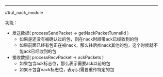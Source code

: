 
----
##ut_nack_module

功能：
- 发送数据( processSendPacket -> getNackPacketTunnelId )
    - 如果是还没有被确认过的包，则在nack时顺带ack已经收到的包
    - 如果前面已经有包正在被nack，那么往后推nack其他的包，这个时候就不能ack已经收到的包
- 接收数据( processRecvPacket -> ackPackets )
    - 如果包含ack标志位，那么表示需要ack以前的包
    - 如果不包含nack标志位，表示只需要重传特定的包